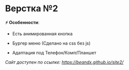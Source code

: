 <h1>Верстка №2</h1>

**:zap: Особенности**:
- Есть анимированная кнопка

- Бургер меню (Сделано на css без js)

- Адаптация под Телефон/Комп/Планшет

*Сайт доступен по ссылке: https://beandx.github.io/site2/*
